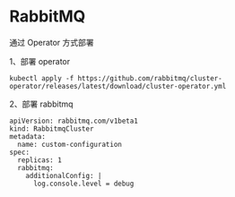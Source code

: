 # RabbitMQ

通过 Operator 方式部署

1、部署 operator

```text
kubectl apply -f https://github.com/rabbitmq/cluster-operator/releases/latest/download/cluster-operator.yml
```

2、部署 rabbitmq

```text
apiVersion: rabbitmq.com/v1beta1
kind: RabbitmqCluster
metadata:
  name: custom-configuration
spec:
  replicas: 1
  rabbitmq:
    additionalConfig: |
      log.console.level = debug
```



